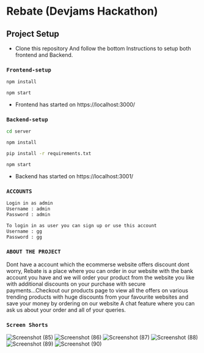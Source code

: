 #   Rebate (Devjams Hackathon)
## Project Setup
 - Clone this repository And follow the bottom Instructions to setup both frontend and Backend.

### `Frontend-setup`
``` bash
npm install
```
``` bash
npm start
```
 - Frontend has started on https://localhost:3000/
### `Backend-setup`

``` bash
cd server
```
``` bash
npm install
```
``` bash
pip install -r requirements.txt
```
``` bash
npm start
```
 - Backend has started on https://localhost:3001/

### `ACCOUNTS`

``` bash
Login in as admin 
Username : admin
Password : admin
```

``` bash
To login in as user you can sign up or use this account 
Username : gg
Password : gg
```

### `ABOUT THE PROJECT`
Dont have a account which the ecommerse website offers discount dont worry,
Rebate is a place where you can order in our website with the bank account you have and we will order your product from the website you like with additional discounts on your purchase with secure payments...Checkout our products page to view all the offers on various trending products with huge discounts from your favourite websites and save your money by ordering on our website
A chat feature where you can ask us about your order and all of your queries.

### `Screen Shorts `
![Screenshot (85)](https://user-images.githubusercontent.com/76401429/142828961-421d9f98-dc1e-422f-9269-d8d201eb81b2.png)
![Screenshot (86)](https://user-images.githubusercontent.com/76401429/142828989-1f1811b9-d269-45fa-9f80-cab9d393ecd5.png)
![Screenshot (87)](https://user-images.githubusercontent.com/76401429/142829001-a6ff635c-5035-4ea7-a8ad-464d6d374fa1.png)
![Screenshot (88)](https://user-images.githubusercontent.com/76401429/142829026-56a0411a-e4b7-4bb3-bd0e-94ba5297c17d.png)
![Screenshot (89)](https://user-images.githubusercontent.com/76401429/142829047-b627de87-058e-45fd-a55c-74b3f6de4ed7.png)
![Screenshot (90)](https://user-images.githubusercontent.com/76401429/142829064-cff262c1-adb5-4a2c-aa0b-5df153b577df.png)

